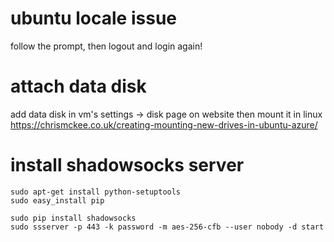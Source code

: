 # ubuntu locale issue
follow the prompt,
then logout and login again!

# attach data disk
add data disk in vm's settings -> disk page on website
then mount it in linux https://chrismckee.co.uk/creating-mounting-new-drives-in-ubuntu-azure/

# install shadowsocks server
	sudo apt-get install python-setuptools
	sudo easy_install pip
	
	sudo pip install shadowsocks
	sudo ssserver -p 443 -k password -m aes-256-cfb --user nobody -d start
